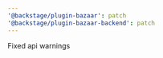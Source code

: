 ```yaml
---
'@backstage/plugin-bazaar': patch
'@backstage/plugin-bazaar-backend': patch
---
```


Fixed api warnings

